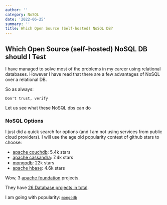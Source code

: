 ```yaml
---
author: ''
category: NoSQL
date: '2022-06-25'
summary: ''
title: Which Open Source (Self-hosted) NoSQL DB?
---
```


## Which Open Source (self-hosted) NoSQL DB should I Test

I have managed to solve most of the problems in my career using relational databases.
However I have read that there are a few advantages of NoSQL over a relational DB.

So as always:

    Don't trust, verify

Let us see what these NoSQL dbs can do

### NoSQL Options

I just did a quick search for options (and I am not using services from public cloud providers).
I will use the age old popularity contest of github stars to choose:

* [apache couchdb](https://github.com/apache/couchdb): 5.4k stars
* [apache cassandra](https://github.com/apache/cassandra): 7.4k stars
* [mongodb](https://github.com/mongodb/mongo): 22k stars
* [apache hbase](https://github.com/apache/hbase): 4.6k stars

Wow, 3 [apache foundation](https://en.wikipedia.org/wiki/The_Apache_Software_Foundation) projects.

They have [26 Database projects in total](https://projects.apache.org/projects.html?category#database).

I am going with popularity: [`mongodb`](./mongodb.md)
